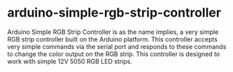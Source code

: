 # arduino-simple-rgb-strip-controller
Arduino Simple RGB Strip Controller is as the name implies, a very simple RGB strip controller built on the Arduino platform.  This controller accepts very simple commands via the serial port and responds to these commands to change the color output on the RGB strip.  This controller is designed to work with simple 12V 5050 RGB LED strips.
